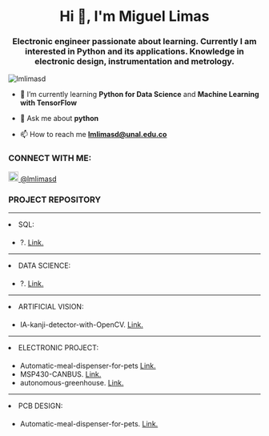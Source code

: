<h1 align="center">Hi 👋, I'm Miguel Limas</h1>
<h3 align="center">Electronic engineer passionate about learning. Currently I am interested in Python and its applications. Knowledge in electronic design, instrumentation and metrology.</h3>

<p align="left"> <img src="https://komarev.com/ghpvc/?username=lmlimasd&label=Profile%20views&color=0e75b6&style=flat" alt="lmlimasd" /> </p>

- 🌱 I’m currently learning **Python for Data Science** and **Machine Learning with TensorFlow**

- 💬 Ask me about **python**

- 📫 How to reach me **lmlimasd@unal.edu.co**

<h3 align="left">CONNECT WITH ME:</h3>
<p align="left">
<a href="https://linkedin.com/in/lmlimasd" target="blank"> <img src="https://www.vectorlogo.zone/logos/linkedin/linkedin-icon.svg"  width="20" height="20"/> @lmlimasd </a>
</p>

<h3 align="left">PROJECT REPOSITORY</h3>
<!-- division -->
<hr>
<hl></hl>
<dl>
    <li style="margin-bottom:0.5cm;" style="color:#48a4ff">SQL:</li>
    <ul>
    <li>?. <a href="https://github.com/lmlimasd/Automatic-meal-dispenser-for-pets">Link.</a> </li>
    </ul>
</dl>
<hl></hl>


<!-- division -->
<hr>
<hl></hl>
<dl>
    <li style="margin-bottom:0.5cm;" style="color:#48a4ff">DATA SCIENCE:</li>
    <ul>
    <li>?. <a href="https://github.com/lmlimasd/Automatic-meal-dispenser-for-pets">Link.</a> </li>
    </ul>
</dl>
<hl></hl>
<!-- division -->
<hr>
<hl></hl>
<dl>
    <li style="margin-bottom:0.5cm;" style="color:#48a4ff">ARTIFICIAL VISION:  </li>
    <ul>
    <li>IA-kanji-detector-with-OpenCV. <a href="https://github.com/lmlimasd/-IA-kanji-detector-with-opencv">Link.</a> </li>
    </ul>
</dl>
<hl></hl>
<!-- division -->
<hr>
<hl></hl>
    <li style="margin-bottom:0.5cm;" style="color:#48a4ff">ELECTRONIC PROJECT:</li>
    <ul>
    <li>Automatic-meal-dispenser-for-pets <a href="https://github.com/lmlimasd/Automatic-meal-dispenser-for-pets">Link.</a> </li>
    <li>MSP430-CANBUS. <a href="https://github.com/lmlimasd/MSP430-CANBUS">Link.</a> </li>
    <li>autonomous-greenhouse. <a href="https://github.com/lmlimasd/autonomous-greenhouse">Link.</a> </li>
    </ul>

<hl></hl>
<!-- division -->
<hr>
<hl></hl>
<dl>
    <li style="margin-bottom:0.5cm;" style="color:#48a4ff">PCB DESIGN: </li>
    <ul>
    <li>Automatic-meal-dispenser-for-pets. <a href="https://github.com/lmlimasd/Automatic-meal-dispenser-for-pets">Link.</a> </li>
    </ul>
</dl>
<hl></hl>

